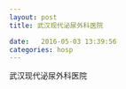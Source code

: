 ```yaml
--- 
layout: post 
title: 武汉现代泌尿外科医院

date:   2016-05-03 13:39:56 
categories: hosp 
--- 
```

   
武汉现代泌尿外科医院
